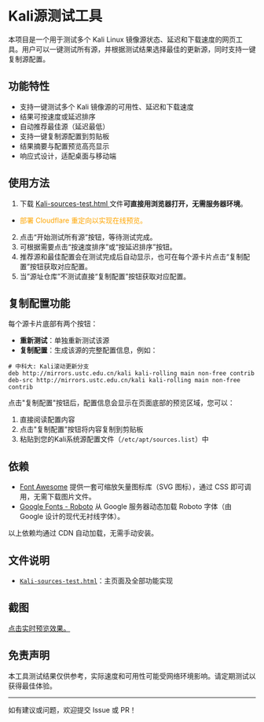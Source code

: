 # Kali源测试工具

本项目是一个用于测试多个 Kali Linux 镜像源状态、延迟和下载速度的网页工具。用户可以一键测试所有源，并根据测试结果选择最佳的更新源，同时支持一键复制源配置。

## 功能特性

- 支持一键测试多个 Kali 镜像源的可用性、延迟和下载速度
- 结果可按速度或延迟排序
- 自动推荐最佳源（延迟最低）
- 支持一键复制源配置到剪贴板
- 结果摘要与配置预览高亮显示
- 响应式设计，适配桌面与移动端

## 使用方法

1. 下载 [Kali-sources-test.html ](https://kali-sources-test.pages.dev/)文件**可直接用浏览器打开，无需服务器环境**。
- <font color=orange>部署 Cloudflare 重定向以实现在线预览。</font>
2. 点击“开始测试所有源”按钮，等待测试完成。
3. 可根据需要点击“按速度排序”或“按延迟排序”按钮。
4. 推荐源和最佳配置会在测试完成后自动显示，也可在每个源卡片点击“复制配置”按钮获取对应配置。
5. 当”源址仓库”不测试直接“复制配置”按钮获取对应配置。

## 复制配置功能

每个源卡片底部有两个按钮：
- **重新测试**：单独重新测试该源
- **复制配置**：生成该源的完整配置信息，例如：
```text
# 中科大: Kali滚动更新分支
deb http://mirrors.ustc.edu.cn/kali kali-rolling main non-free contrib 
deb-src http://mirrors.ustc.edu.cn/kali kali-rolling main non-free contrib
```

点击"复制配置"按钮后，配置信息会显示在页面底部的预览区域，您可以：

1. 直接阅读配置内容
2. 点击"复制配置"按钮将内容复制到剪贴板
3. 粘贴到您的Kali系统源配置文件（`/etc/apt/sources.list`）中

## 依赖

- [Font Awesome](https://cdnjs.cloudflare.com/ajax/libs/font-awesome/6.4.0/css/all.min.css)
	提供一套可缩放矢量图标库（SVG 图标），通过 CSS 即可调用，无需下载图片文件。
- [Google Fonts - Roboto](https://fonts.googleapis.com/css2?family=Roboto:wght@300;400;500;700&display=swap)
	从 Google 服务器动态加载 Roboto 字体（由 Google 设计的现代无衬线字体）。

以上依赖均通过 CDN 自动加载，无需手动安装。

## 文件说明

- [`Kali-sources-test.html`]()：主页面及全部功能实现

## 截图

[点击实时预览效果。](https://kali-sources-test.pages.dev/)

## 免责声明

本工具测试结果仅供参考，实际速度和可用性可能受网络环境影响。请定期测试以获得最佳体验。

---

如有建议或问题，欢迎提交 Issue 或 PR！